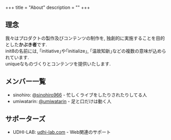 +++
title = "About"
description = ""
+++

## 理念

我々はプロダクトの製作及びコンテンツの制作を, 独創的に実施することを目的とした**かぶき者**です.  
init8の名前には, ｢initiative｣や｢initialize｣, ｢温故知新｣などの複数の意味が込められています.  
uniqueなものづくりとコンテンツを提供いたします.  


## メンバー一覧

- sinohiro: [@sinohiro966](https://twitter.com/sinohiro966) - 忙しくライブをしたりされたりしてる人
- umiwatarin: [@umiwatarin](https://twitter.com/umiwatarin) - 足と口だけは動く人


## サポーターズ

- UDHI-LAB: [udhi-lab.com](https://udhi-lab.com) - Web関連のサポート
